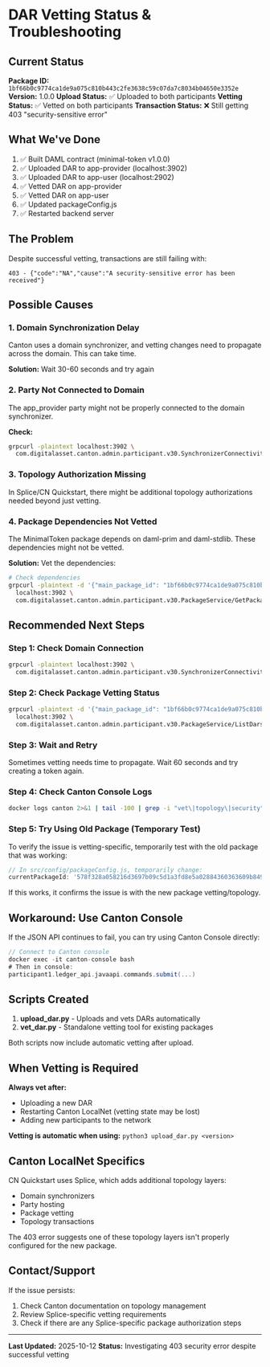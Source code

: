 # DAR Vetting Status & Troubleshooting

## Current Status

**Package ID:** `1bf66b0c9774ca1de9a075c810b443c2fe3638c59c07da7c8034b04650e3352e`
**Version:** 1.0.0
**Upload Status:** ✅ Uploaded to both participants
**Vetting Status:** ✅ Vetted on both participants
**Transaction Status:** ❌ Still getting 403 "security-sensitive error"

## What We've Done

1. ✅ Built DAML contract (minimal-token v1.0.0)
2. ✅ Uploaded DAR to app-provider (localhost:3902)
3. ✅ Uploaded DAR to app-user (localhost:2902)
4. ✅ Vetted DAR on app-provider
5. ✅ Vetted DAR on app-user
6. ✅ Updated packageConfig.js
7. ✅ Restarted backend server

## The Problem

Despite successful vetting, transactions are still failing with:
```
403 - {"code":"NA","cause":"A security-sensitive error has been received"}
```

## Possible Causes

### 1. Domain Synchronization Delay
Canton uses a domain synchronizer, and vetting changes need to propagate across the domain. This can take time.

**Solution:** Wait 30-60 seconds and try again

### 2. Party Not Connected to Domain
The app_provider party might not be properly connected to the domain synchronizer.

**Check:**
```bash
grpcurl -plaintext localhost:3902 \
  com.digitalasset.canton.admin.participant.v30.SynchronizerConnectivityService/ListConnectedSynchronizers
```

### 3. Topology Authorization Missing
In Splice/CN Quickstart, there might be additional topology authorizations needed beyond just vetting.

### 4. Package Dependencies Not Vetted
The MinimalToken package depends on daml-prim and daml-stdlib. These dependencies might not be vetted.

**Solution:** Vet the dependencies:
```bash
# Check dependencies
grpcurl -plaintext -d '{"main_package_id": "1bf66b0c9774ca1de9a075c810b443c2fe3638c59c07da7c8034b04650e3352e"}' \
  localhost:3902 \
  com.digitalasset.canton.admin.participant.v30.PackageService/GetPackageReferences
```

## Recommended Next Steps

### Step 1: Check Domain Connection
```bash
grpcurl -plaintext localhost:3902 \
  com.digitalasset.canton.admin.participant.v30.SynchronizerConnectivityService/ListConnectedSynchronizers
```

### Step 2: Check Package Vetting Status
```bash
grpcurl -plaintext -d '{"main_package_id": "1bf66b0c9774ca1de9a075c810b443c2fe3638c59c07da7c8034b04650e3352e"}' \
  localhost:3902 \
  com.digitalasset.canton.admin.participant.v30.PackageService/ListDars
```

### Step 3: Wait and Retry
Sometimes vetting needs time to propagate. Wait 60 seconds and try creating a token again.

### Step 4: Check Canton Console Logs
```bash
docker logs canton 2>&1 | tail -100 | grep -i "vet\|topology\|security"
```

### Step 5: Try Using Old Package (Temporary Test)
To verify the issue is vetting-specific, temporarily test with the old package that was working:

```javascript
// In src/config/packageConfig.js, temporarily change:
currentPackageId: '578f328a058216d3697b09c5d1a3fd8e5a02884360363609b849f86b4c0ac478'
```

If this works, it confirms the issue is with the new package vetting/topology.

## Workaround: Use Canton Console

If the JSON API continues to fail, you can try using Canton Console directly:

```scala
// Connect to Canton console
docker exec -it canton-console bash
# Then in console:
participant1.ledger_api.javaapi.commands.submit(...)
```

## Scripts Created

1. **upload_dar.py** - Uploads and vets DARs automatically
2. **vet_dar.py** - Standalone vetting tool for existing packages

Both scripts now include automatic vetting after upload.

## When Vetting is Required

**Always vet after:**
- Uploading a new DAR
- Restarting Canton LocalNet (vetting state may be lost)
- Adding new participants to the network

**Vetting is automatic when using:** `python3 upload_dar.py <version>`

## Canton LocalNet Specifics

CN Quickstart uses Splice, which adds additional topology layers:
- Domain synchronizers
- Party hosting
- Package vetting
- Topology transactions

The 403 error suggests one of these topology layers isn't properly configured for the new package.

## Contact/Support

If the issue persists:
1. Check Canton documentation on topology management
2. Review Splice-specific vetting requirements
3. Check if there are any Splice-specific package authorization steps

---

**Last Updated:** 2025-10-12
**Status:** Investigating 403 security error despite successful vetting
